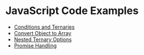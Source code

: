 # JavaScript Code Examples

* [Conditions and Ternaries](Conditions-and-Ternaries.js)
* [Convert Object to Array](Convert-Object-to-Array.js)
* [Nested Ternary Options](Nested-Ternary-Options.js)
* [Promise Handling](Promise-Handling.js)
